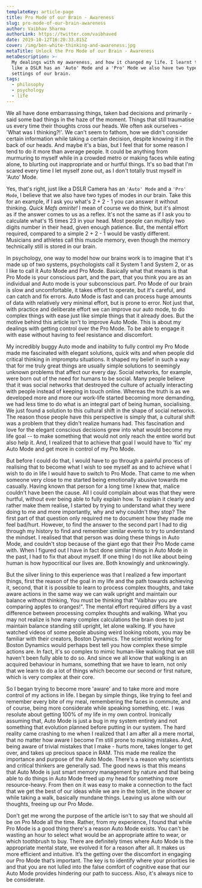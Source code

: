 ```yaml
---
templateKey: article-page
title: Pro Mode of our Brain - Awareness
slug: pro-mode-of-our-brain-awareness
author: Vaibhav Sharma
authorLink: https://twitter.com/vaibhaved
date: 2019-10-12T16:20:33.815Z
cover: /img/ben-white-thinking-and-awareness.jpg
metaTitle: Unlock the Pro Mode of our Brain - Awareness
metaDescription: >-
  My dealings with my awareness, and how it changed my life. I learnt that just
  like a DSLR has an 'Auto' Mode and a 'Pro' Mode we also have two types of
  settings of our brain.
tags:
  - philosophy
  - psychology
  - life
---
```

We all have done embarrassing things, taken bad decisions and primarily - said some bad things in the haze of the moment. Things that still traumatise us every time their thoughts cross our heads. We often ask ourselves - 'What was I thinking?!'. We can't seem to fathom, how we didn't consider certain information while taking a certain decision, despite knowing it in the back of our heads. And maybe it's a bias, but I feel that for some reason I tend to do it more than average people. It could be anything from murmuring to myself while in a crowded metro or making faces while eating alone, to blurting out inappropriate and or hurtful things. It's so bad that I'm scared every time I let myself zone out, as I don't totally trust myself in 'Auto' Mode.

Yes, that's right, just like a DSLR Camera has an `'Auto' Mode` and a `'Pro' Mode`, I believe that we also have two types of modes in our brain. Take this for an example, if I ask you what's 2 + 2 - 1 you can answer it without thinking. _Quick Mafs amirite!_ I mean of course we do think, but it's almost as if the answer comes to us as a reflex. It's not the same as if I ask you to calculate what's 15 times 23 in your head. Most people can multiply two digits number in their head, given enough patience. But, the mental effort required, compared to a simple 2 + 2 - 1 would be vastly different. Musicians and athletes call this muscle memory, even though the memory technically still is stored in our brain.

In psychology, one way to model how our brains work is to imagine that it's made up of two systems, psychologists call it System 1 and System 2, or as I like to call it Auto Mode and Pro Mode. Basically what that means is that Pro Mode is your conscious part, and the part, that you think you are as an individual and Auto mode is your subconscious part. Pro Mode of our brain is slow and uncomfortable, it takes effort to operate, but it's careful, and can catch and fix errors. Auto Mode is fast and can process huge amounts of data with relatively very minimal effort, but is prone to error. Not just that, with practice and deliberate effort we can improve our auto mode, to do complex things with ease just like simple things that it already does. But the motive behind this article isn't to improve Auto Mode. This is about my dealings with getting control over the Pro Mode. To be able to engage it with ease without having to feel resistance and discomfort.

My incredibly buggy Auto mode and inability to fully control my Pro Mode made me fascinated with elegant solutions, quick wits and when people did critical thinking in impromptu situations. It shaped my belief in such a way that for me truly great things are usually simple solutions to seemingly unknown problems that affect our every day. Social networks, for example, were born out of the need for humans to be social. Many people believe that it was social networks that destroyed the culture of actually interacting with people instead of keeping in touch online. Whereas the truth is as we developed more and more our work-life started becoming more demanding, we had less time to do what is an integral part of being human, socialising. We just found a solution to this cultural shift in the shape of social networks. The reason those people have this perspective is simply that, a cultural shift was a problem that they didn't realize humans had. This fascination and love for the elegant conscious decisions grew into what would become my life goal -- to make something that would not only reach the entire world but also help it. And, I realized that to achieve that goal I would have to 'fix' my Auto Mode and get more in control of my Pro Mode.

But before I could do that, I would have to go through a painful process of realising that to become what I wish to see myself as and to achieve what I wish to do in life I would have to switch to Pro Mode. That came to me when someone very close to me started being emotionally abusive towards me casually. Having known that person for a long time I knew that, malice couldn't have been the cause. All I could complain about was that they were hurtful, without ever being able to fully explain how. To explain it clearly and rather make them realise, I started by trying to understand what they were doing to me and more importantly, why and why couldn't they stop? The first part of that question only required me to document how they made me feel bad/hurt. However, to find the answer to the second part I had to dig through my history to find and remember similar events to try to understand the mindset. I realised that that person was doing these things in Auto Mode, and couldn't stop because of the giant ego that their Pro Mode came with. When I figured out I have in fact done similar things in Auto Mode in the past, I had to fix that about myself. If one thing I do not like about being human is how hypocritical our lives are. Both knowingly and unknowingly.

But the silver lining to this experience was that I realized a few important things, first the reason of the goal in my life and the path towards achieving it, second, that it is possible to learn to process complex thoughts, and take aware actions in the same way we can walk upright and maintain our balance without thinking, You must be thinking that "Vaibhav you are comparing apples to oranges!". The mental effort required differs by a vast difference between processing complex thoughts and walking. What you may not realize is how many complex calculations the brain does to just maintain balance standing still upright, let alone walking. If you have watched videos of some people abusing weird looking robots, you may be familiar with their creators, Boston Dynamics. The scientist working for Boston Dynamics would perhaps best tell you how complex these simple actions are. In fact, it's so complex to mimic human-like walking that we still haven't been fully able to do so. And since we all know that walking is an acquired behaviour in humans, something that we have to learn, not only that we learn to do a lot of things which become our second or first nature, which is very complex at their core.

So I began trying to become more 'aware' and to take more and more control of my actions in life. I began by simple things, like trying to feel and remember every bite of my meal, remembering the faces in commute, and of course, being more considerate while speaking something, etc. I was resolute about getting 100% of my life in my own control. Ironically assuming that, Auto Mode is just a bug in my system entirely and not something that evolution planned before putting in our system. The hard reality came crashing to me when I realized that I am after all a mere mortal, that no matter how aware I become I'm still prone to making mistakes. And, being aware of trivial mistakes that I make - hurts more, takes longer to get over, and takes up precious space in RAM. This made me realize the importance and purpose of the Auto Mode. There's a reason why scientists and critical thinkers are generally sad. The good news is that this means that Auto Mode is just smart memory management by nature and that being able to do things in Auto Mode freed up my head for something more resource-heavy. From then on it was easy to make a connection to the fact that we get the best of our ideas while we are in the toilet, in the shower or while taking a walk, basically mundane things. Leaving us alone with our thoughts, freeing up our Pro Mode.

Don't get me wrong the purpose of the article isn't to say that we should all be on Pro Mode all the time. Rather, from my experience, I found that while Pro Mode is a good thing there's a reason Auto Mode exists. You can't be wasting an hour to select what would be an appropriate attire to wear, or which toothbrush to buy. There are definitely times where Auto Mode is the appropriate mental state, we evolved it for a reason after all. It makes us more efficient and intuitive. It’s the getting over the discomfort in engaging our Pro Mode that’s important. The key is to identify where your priorities lie and that you are not lulled into the false comfort of cognitive ease that our Auto Mode provides hindering our path to success. Also, it's always nice to be considerate.

